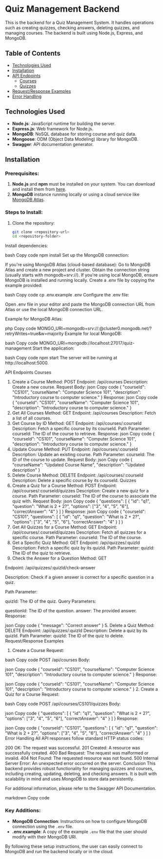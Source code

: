 # Quiz Management Backend

This is the backend for a Quiz Management System. It handles operations such as creating quizzes, checking answers, deleting quizzes, and managing courses. The backend is built using Node.js, Express, and MongoDB.

## Table of Contents
- [Technologies Used](#technologies-used)
- [Installation](#installation)
- [API Endpoints](#api-endpoints)
  - [Courses](#courses)
  - [Quizzes](#quizzes)
- [Request/Response Examples](#requestresponse-examples)
- [Error Handling](#error-handling)

## Technologies Used
- **Node.js**: JavaScript runtime for building the server.
- **Express.js**: Web framework for Node.js.
- **MongoDB**: NoSQL database for storing course and quiz data.
- **Mongoose**: ODM (Object Data Modeling) library for MongoDB.
- **Swagger**: API documentation generator.

## Installation

### Prerequisites:
1. **Node.js** and **npm** must be installed on your system. You can download and install them from [here](https://nodejs.org/).
2. **MongoDB** instance running locally or using a cloud service like [MongoDB Atlas](https://www.mongodb.com/cloud/atlas).

### Steps to Install:

1. Clone the repository:

   ```bash
   git clone <repository-url>
   cd <repository-folder>
Install dependencies:

bash
Copy code
npm install
Set up the MongoDB connection:

If you're using MongoDB Atlas (cloud-based database):
Go to MongoDB Atlas and create a new project and cluster.
Obtain the connection string (usually starts with mongodb+srv://).
If you're using local MongoDB, ensure MongoDB is installed and running locally.
Create a .env file by copying the example provided:

bash
Copy code
cp .env.example .env
Configure the .env file:

Open .env file in your editor and paste the MongoDB connection URL from Atlas or use the local MongoDB connection URL.

Example for MongoDB Atlas:

php
Copy code
MONGO_URI=mongodb+srv://<username>:<password>@cluster0.mongodb.net/<dbname>?retryWrites=true&w=majority
Example for local MongoDB:

bash
Copy code
MONGO_URI=mongodb://localhost:27017/quiz-management
Start the application:

bash
Copy code
npm start
The server will be running at http://localhost:5000.

API Endpoints
Courses
1. Create a Course
Method: POST
Endpoint: /api/courses
Description: Create a new course.
Request Body:
json
Copy code
{
  "courseId": "CS101",
  "courseName": "Computer Science 101",
  "description": "Introductory course to computer science."
}
Response:
json
Copy code
{
  "courseId": "CS101",
  "courseName": "Computer Science 101",
  "description": "Introductory course to computer science."
}
2. Get All Courses
Method: GET
Endpoint: /api/courses
Description: Fetch a list of all courses.
3. Get Course by ID
Method: GET
Endpoint: /api/courses/:courseId
Description: Fetch a specific course by its courseId.
Path Parameter:
courseId: The ID of the course to retrieve.
Response:
json
Copy code
{
  "courseId": "CS101",
  "courseName": "Computer Science 101",
  "description": "Introductory course to computer science."
}
4. Update Course
Method: PUT
Endpoint: /api/courses/:courseId
Description: Update an existing course.
Path Parameter:
courseId: The ID of the course to update.
Request Body:
json
Copy code
{
  "courseName": "Updated Course Name",
  "description": "Updated description"
}
5. Delete Course
Method: DELETE
Endpoint: /api/courses/:courseId
Description: Delete a specific course by its courseId.
Quizzes
1. Create a Quiz for a Course
Method: POST
Endpoint: /api/courses/:courseId/quizzes
Description: Create a new quiz for a course.
Path Parameter:
courseId: The ID of the course to associate the quiz with.
Request Body:
json
Copy code
{
  "questions": [
    {
      "id": "q1",
      "question": "What is 2 + 2?",
      "options": ["3", "4", "5", "6"],
      "correctAnswer": "4"
    }
  ]
}
Response:
json
Copy code
{
  "courseId": "CS101",
  "questions": [
    {
      "id": "q1",
      "question": "What is 2 + 2?",
      "options": ["3", "4", "5", "6"],
      "correctAnswer": "4"
    }
  ]
}
2. Get All Quizzes for a Course
Method: GET
Endpoint: /api/courses/:courseId/quizzes
Description: Fetch all quizzes for a specific course.
Path Parameter:
courseId: The ID of the course.
3. Get a Specific Quiz
Method: GET
Endpoint: /api/quizzes/:quizId
Description: Fetch a specific quiz by its quizId.
Path Parameter:
quizId: The ID of the quiz to retrieve.
4. Check the Answer for a Question
Method: GET

Endpoint: /api/quizzes/:quizId/check-answer

Description: Check if a given answer is correct for a specific question in a quiz.

Path Parameter:

quizId: The ID of the quiz.
Query Parameters:

questionId: The ID of the question.
answer: The provided answer.
Response:

json
Copy code
{
  "message": "Correct answer"
}
5. Delete a Quiz
Method: DELETE
Endpoint: /api/quizzes/:quizId
Description: Delete a quiz by its quizId.
Path Parameter:
quizId: The ID of the quiz to delete.
Request/Response Examples
1. Create a Course
Request:

bash
Copy code
POST /api/courses
Body:

json
Copy code
{
  "courseId": "CS101",
  "courseName": "Computer Science 101",
  "description": "Introductory course to computer science."
}
Response:

json
Copy code
{
  "courseId": "CS101",
  "courseName": "Computer Science 101",
  "description": "Introductory course to computer science."
}
2. Create a Quiz for a Course
Request:

bash
Copy code
POST /api/courses/CS101/quizzes
Body:

json
Copy code
{
  "questions": [
    {
      "id": "q1",
      "question": "What is 2 + 2?",
      "options": ["3", "4", "5", "6"],
      "correctAnswer": "4"
    }
  ]
}
Response:

json
Copy code
{
  "courseId": "CS101",
  "questions": [
    {
      "id": "q1",
      "question": "What is 2 + 2?",
      "options": ["3", "4", "5", "6"],
      "correctAnswer": "4"
    }
  ]
}
Error Handling
All API responses follow standard HTTP status codes:

200 OK: The request was successful.
201 Created: A resource was successfully created.
400 Bad Request: The request was malformed or invalid.
404 Not Found: The requested resource was not found.
500 Internal Server Error: An unexpected error occurred on the server.
Conclusion
This backend provides robust functionality for managing quizzes and courses, including creating, updating, deleting, and checking answers. It is built with scalability in mind and uses MongoDB to store data persistently.

For additional information, please refer to the Swagger API Documentation.

markdown
Copy code

### Key Additions:
- **MongoDB Connection**: Instructions on how to configure MongoDB connection using the `.env` file.
- **.env.example**: A copy of the example `.env` file that the user should modify with their MongoDB URI.

By following these setup instructions, the user can easily connect to MongoDB and run the backend locally or in the cloud.